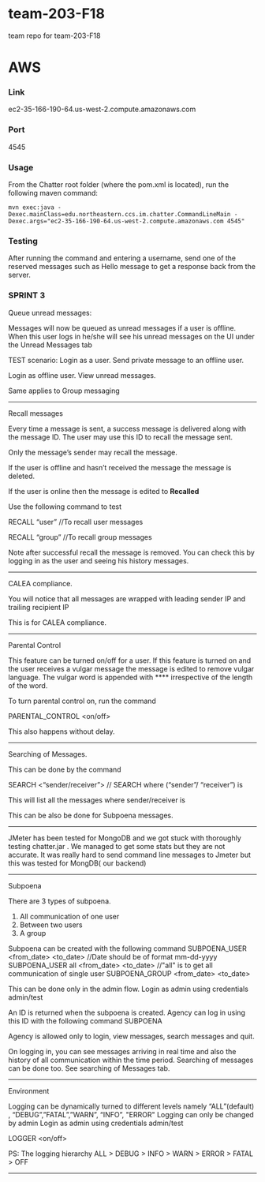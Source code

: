 # team-203-F18
team repo for team-203-F18

# AWS
### Link
ec2-35-166-190-64.us-west-2.compute.amazonaws.com

### Port
4545
### Usage
From the Chatter root folder (where the pom.xml is located), run the following maven command:

`mvn exec:java -Dexec.mainClass=edu.northeastern.ccs.im.chatter.CommandLineMain -Dexec.args="ec2-35-166-190-64.us-west-2.compute.amazonaws.com 4545"`

### Testing
After running the command and entering a username, send one of the reserved messages such as Hello message to get a response back from the server.

### SPRINT 3

Queue unread messages:

Messages will now be queued as unread messages if a user is offline.  When this user logs in he/she will see his unread messages on the UI under the Unread Messages tab


TEST scenario:
Login as a user. Send private message to an offline user. 

Login as offline user. 
View unread messages.

Same applies to Group messaging

***********************************************************

Recall messages


Every time a message is sent, a success message is delivered along with the message ID. The user may use this ID to recall the message sent. 

Only the message’s sender may recall the message.
 
If the user is offline and hasn’t received the message the message is deleted. 

If the user is online then the message is edited to **Recalled**



Use the following command to test


RECALL <ID> “user” <recepient> //To recall user messages

RECALL <ID> “group” <recepient group> //To recall group messages


Note after successful recall the message is removed. You can check this by logging in as the user and seeing his history messages.


***********************************************************


CALEA compliance.


You will notice that all messages are wrapped with leading sender IP and trailing recipient IP

This is for CALEA compliance.


***********************************************************

Parental Control


This feature can be turned on/off for a user. 
If this feature is turned on and the user receives a vulgar message the message is edited to remove vulgar language. 
The vulgar word is appended with **** irrespective of the length of the word.


To turn parental control on, run the command

PARENTAL_CONTROL <on/off>


This also happens without delay. 


***********************************************************

Searching of Messages.


This can be done by the command 

SEARCH <“sender/receiver”> <name> // SEARCH where (“sender”/ “receiver”) is <name>


This will list all the messages where sender/receiver is <name>

This can be also be done for Subpoena messages.

***********************************************************

JMeter has been tested for MongoDB and we got stuck with thoroughly testing chatter.jar
. 
We managed to get some stats but they are not accurate. 
It was really hard to send command line messages to Jmeter but this was tested for MongDB( our backend)

***********************************************************

Subpoena

There are 3 types of subpoena.
1. All communication of one user
2. Between two users
3. A group

Subpoena can be created with the following command
SUBPOENA_USER <firstUsername> <secondUsername> <from_date> <to_date> //Date should be of format mm-dd-yyyy
SUBPOENA_USER <firstUsername> all <from_date> <to_date> //"all" is to get all communication of single user
SUBPOENA_GROUP <group name> <from_date> <to_date>

This can be done only in the admin flow.
Login as admin using credentials admin/test

An ID is returned when the subpoena is created. Agency can log in using this ID with the following command
SUBPOENA <ID>

Agency is allowed only to login, view messages, search messages and quit.

On logging in, you can see messages arriving in real time and also the history of all communication within the time period.
Searching of messages can be done too. See searching of Messages tab.


***********************************************************

Environment

Logging can be dynamically turned to different levels namely “ALL”(default) , “DEBUG”,”FATAL”,”WARN”, “INFO”, "ERROR"
Logging can only be changed by admin
Login as admin using credentials admin/test

LOGGER <on/off>

PS: The logging hierarchy
 ALL > DEBUG > INFO > WARN > ERROR > FATAL > OFF

***********************************************************
